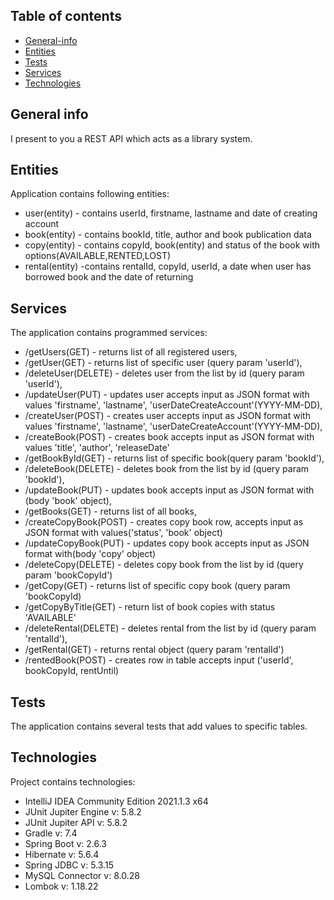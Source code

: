 ## Table of contents

* [General-info](#general-info)
* [Entities](#Entities)
* [Tests](#Tests)
* [Services](#Services)
* [Technologies](#Technologies)

## General info

I present to you a REST API which acts as a library system. 

## Entities

Application contains following entities:

* user(entity) - contains userId, firstname, lastname and date of creating account
* book(entity) - contains bookId, title, author and book publication data
* copy(entity) - contains copyId, book(entity) and status of the book with options(AVAILABLE,RENTED,LOST)
* rental(entity) -contains rentalId, copyId, userId, a date when user has borrowed book and the date of returning

## Services

The application contains programmed services:

* /getUsers(GET) - returns list of all registered users,
* /getUser(GET) - returns list of specific user (query param 'userId'),
* /deleteUser(DELETE) - deletes user from the list by id (query param 'userId'),
* /updateUser(PUT) - updates user accepts input as JSON format with values 'firstname', 'lastname', 'userDateCreateAccount'(YYYY-MM-DD),
* /createUser(POST) - creates user accepts input as JSON format with values 'firstname', 'lastname', 'userDateCreateAccount'(YYYY-MM-DD),
* /createBook(POST) - creates book accepts input as JSON format with values 'title', 'author', 'releaseDate'
* /getBookById(GET) - returns list of specific book(query param 'bookId'),
* /deleteBook(DELETE) - deletes book from the list by id (query param 'bookId'),
* /updateBook(PUT) - updates book accepts input as JSON format with (body 'book' object),
* /getBooks(GET) - returns list of all books,
* /createCopyBook(POST) - creates copy book row, accepts input as JSON format with values('status', 'book' object)
* /updateCopyBook(PUT) - updates copy book accepts input as JSON format with(body 'copy' object)
* /deleteCopy(DELETE) - deletes copy book from the list by id (query param 'bookCopyId')
* /getCopy(GET) - returns list of specific copy book (query param 'bookCopyId)
* /getCopyByTitle(GET) - return list of book copies with status 'AVAILABLE'
* /deleteRental(DELETE) - deletes rental from the list by id (query param 'rentalId'),
* /getRental(GET) - returns rental object (query param 'rentalId')
* /rentedBook(POST) - creates row in table accepts input ('userId', bookCopyId, rentUntil)

## Tests

The application contains several tests that add values to specific tables.


## Technologies

Project contains technologies:
* IntelliJ IDEA Community Edition 2021.1.3 x64
* JUnit Jupiter Engine v: 5.8.2
* JUnit Jupiter API v: 5.8.2
* Gradle v: 7.4
* Spring Boot v: 2.6.3
* Hibernate v: 5.6.4
* Spring JDBC v: 5.3.15
* MySQL Connector v: 8.0.28
* Lombok v: 1.18.22





